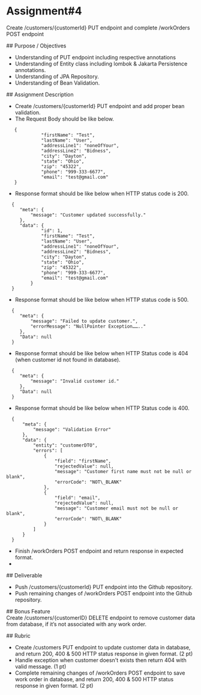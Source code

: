  # Assignment\#4

Create /customers/{customerId} PUT endpoint and complete /workOrders POST endpoint

\#\# Purpose / Objectives

- Understanding of PUT endpoint including respective annotations  
- Understanding of Entity class including lombok & Jakarta Persistence annotations.  
- Understanding of JPA Repository.  
- Understanding of Bean Validation.

\#\# Assignment Description

* Create /customers/{customerId} PUT endpoint and add proper bean validation.  
* The Request Body should be like below.
```
   {  
             "firstName": "Test",  
             "lastName": "User",  
             "addressLine1": "noneOfYour",  
             "addressLine2": "Bidness",  
             "city": "Dayton",  
             "state": "Ohio",  
             "zip": "45322",  
             "phone": "999-333-6677",  
             "email": "test@gmail.com"  
   }
```
    
* Response format should be like below when HTTP status code is 200\.
```
  {  
     "meta": {  
         "message": "Customer updated successfully."  
     },  
     "data": {  
             "id": 1,  
             "firstName": "Test",  
             "lastName": "User",  
             "addressLine1": "noneOfYour",  
             "addressLine2": "Bidness",  
             "city": "Dayton",  
             "state": "Ohio",  
             "zip": "45322",  
             "phone": "999-333-6677",  
             "email": "test@gmail.com"  
         } 
  }
```
* Response format should be like below when HTTP status code is 500\.  
```
  {  
     "meta": {  
         "message": "Failed to update customer.",  
         "errorMessage": "NullPointer Exception…….."  
     },  
     "Data": null  
  }
```

* Response format should be like below when HTTP Status code is 404 (when customer id not found in database)\.
```
  {  
     "meta": {  
         "message": "Invalid customer id." 
     },  
     "Data": null  
  }
```
* Response format should be like below when HTTP Status code is 400\.
```
  {  
      "meta": {  
          "message": "Validation Error"  
      },  
      "data": {  
          "entity": "customerDTO",  
          "errors": [  
              {  
                  "field": "firstName",  
                  "rejectedValue": null,  
                  "message": "Customer first name must not be null or blank",  
                  "errorCode": "NOT\_BLANK"  
              },  
              {  
                  "field": "email",  
                  "rejectedValue": null,  
                  "message": "Customer email must not be null or blank",  
                  "errorCode": "NOT\_BLANK"  
              }  
          ]  
      }  
  }
```
    
* Finish /workOrders POST endpoint and return response in expected format.
* 
\#\# Deliverable

* Push /customers/{customerId} PUT endpoint into the Github repository.  
* Push remaining changes of /workOrders POST endpoint into the Github repository.

\#\# Bonus Feature  
	Create /customers/{customerID} DELETE endpoint to remove customer data from database, if it’s not associated with any work order.  
 
\#\# Rubric

- Create /customers PUT endpoint to update customer data in database, and return 200, 400 & 500 HTTP status response in given format. (2 pt)
- Handle exception when customer doesn't exists then return 404 with valid message. (1 pt)  
- Complete remaining changes of /workOrders POST endpoint to save work order in database, and return 200, 400 & 500 HTTP status response in given format. (2 pt)
